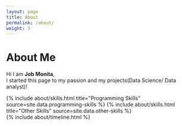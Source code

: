 ```yaml
---
layout: page
title: About
permalink: /about/
weight: 3
---
```


# **About Me**

Hi I am **Job Monita**,<br>
I started this page to my passion and my projects(Data Science/ Data analyst)!

<div class="row">
{% include about/skills.html title="Programming Skills" source=site.data.programming-skills %}
{% include about/skills.html title="Other Skills" source=site.data.other-skills %}
</div>

<div class="row">
{% include about/timeline.html %}
</div>

